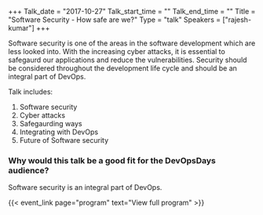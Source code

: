 +++
Talk_date = "2017-10-27"
Talk_start_time = ""
Talk_end_time = ""
Title = "Software Security - How safe are we?"
Type = "talk"
Speakers = ["rajesh-kumar"]
+++

Software security is one of the areas in the software development which are less looked into.
With the increasing cyber attacks, it is essential to safegaurd our applications and reduce the vulnerabilities. Security should be considered throughout the 
development life cycle and should be an integral part of DevOps. 

Talk includes:
<ol>
<li>Software security</li>
<li>Cyber attacks</li>
<li>Safegaurding ways</li>
<li>Integrating with DevOps</li>
<li>Future of Software security</li>
</ol>

### Why would this talk be a good fit for the DevOpsDays audience?
Software security is an integral part of DevOps.

{{< event_link page="program" text="View full program" >}}
